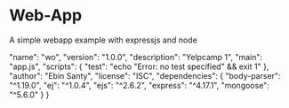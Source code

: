 # Web-App
A simple webapp example with expressjs and node

  "name": "wo",
  "version": "1.0.0",
  "description": "Yelpcamp 1",
  "main": "app.js",
  "scripts": {
    "test": "echo \"Error: no test specified\" && exit 1"
  },
  "author": "Ebin Santy",
  "license": "ISC",
  "dependencies": {
    "body-parser": "^1.19.0",
    "ej": "^1.0.4",
    "ejs": "^2.6.2",
    "express": "^4.17.1",
    "mongoose": "^5.6.0"
  }
}

